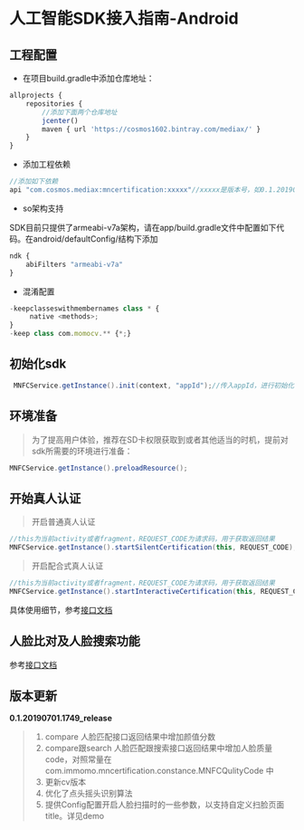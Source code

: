 # 人工智能SDK接入指南-Android

## 工程配置

* 在项目build.gradle中添加仓库地址：

```js
allprojects {
    repositories {
        //添加下面两个仓库地址
        jcenter()
        maven { url 'https://cosmos1602.bintray.com/mediax/' }
    }
}
```

* 添加工程依赖

```js
//添加如下依赖
api "com.cosmos.mediax:mncertification:xxxxx"//xxxxx是版本号，如0.1.20190531.1916
```

* so架构支持

SDK目前只提供了armeabi-v7a架构，请在app/build.gradle文件中配置如下代码。在android/defaultConfig/结构下添加

```js
ndk {
    abiFilters "armeabi-v7a"
}
```

* 混淆配置

```js
-keepclasseswithmembernames class * {
     native <methods>;
}
-keep class com.momocv.** {*;}
```

## 初始化sdk

```java
 MNFCService.getInstance().init(context, "appId");//传入appId，进行初始化sdk
```

## 环境准备

> 为了提高用户体验，推荐在SD卡权限获取到或者其他适当的时机，提前对sdk所需要的环境进行准备：

```java
MNFCService.getInstance().preloadResource();
```

## 开始真人认证

> 开启普通真人认证

```java
//this为当前activity或者fragment，REQUEST_CODE为请求码，用于获取返回结果
MNFCService.getInstance().startSilentCertification(this, REQUEST_CODE);
```

> 开启配合式真人认证

```java
//this为当前activity或者fragment，REQUEST_CODE为请求码，用于获取返回结果
MNFCService.getInstance().startInteractiveCertification(this, REQUEST_CODE);
```

具体使用细节，参考[接口文档](https://cosmos.wemomo.com/cv/wiki/kai-fa-zhi-nan/zhen-ren-ren-zheng/android-sdkjie-ru-zhi-nan.html)

## 人脸比对及人脸搜索功能

参考[接口文档](https://cosmos.wemomo.com/cv/wiki/kai-fa-zhi-nan/zhen-ren-ren-zheng/android-sdkjie-ru-zhi-nan.html)

## 版本更新
**0.1.20190701.1749_release**
> 1. compare 人脸匹配接口返回结果中增加颜值分数
> 2. compare跟search 人脸匹配跟搜索接口返回结果中增加人脸质量code，对照常量在 com.immomo.mncertification.constance.MNFCQulityCode 中
> 3. 更新cv版本
> 4. 优化了点头摇头识别算法
> 5. 提供Config配置开启人脸扫描时的一些参数，以支持自定义扫脸页面title。详见demo